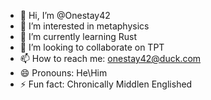 - 👋 Hi, I’m @Onestay42
- 👀 I’m interested in metaphysics
- 🌱 I’m currently learning Rust
- 💞️ I’m looking to collaborate on TPT
- 📫 How to reach me: onestay42@duck.com
- 😄 Pronouns: He\Him
- ⚡ Fun fact: Chronically Middlen Englished

<!---
Onestay42/Onestay42 is a ✨ special ✨ repository because its `README.md` (this file) appears on your GitHub profile.
You can click the Preview link to take a look at your changes.
--->
